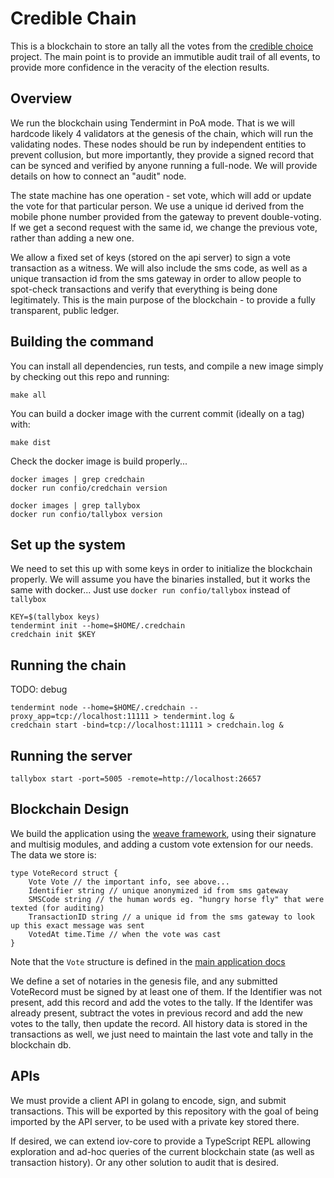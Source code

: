 # Credible Chain

This is a blockchain to store an tally all the votes from
the [credible choice](https://github.com/jpincas/credible-choice) project.
The main point is to provide an immutible audit trail of all events,
to provide more confidence in the veracity of the election results.

## Overview

We run the blockchain using Tendermint in PoA mode. That is we will hardcode
likely 4 validators at the genesis of the chain, which will run the validating nodes.
These nodes should be run by independent entities to prevent collusion, but more
importantly, they provide a signed record that can be synced and verified by anyone
running a full-node. We will provide details on how to connect an "audit" node.

The state machine has one operation - set vote, which will add or update the vote
for that particular person. We use a unique id derived from the mobile phone number
provided from the gateway to prevent double-voting. If we get a second request with
the same id, we change the previous vote, rather than adding a new one.

We allow a fixed set of keys (stored on the api server) to sign a vote transaction
as a witness. We will also include the sms code, as well as a unique transaction id
from the sms gateway in order to allow people to spot-check transactions and verify
that everything is being done legitimately. This is the main purpose of the blockchain -
to provide a fully transparent, public ledger.

## Building the command

You can install all dependencies, run tests, and compile a new image simply by checking out this repo and running:

`make all`

You can build a docker image with the current commit (ideally on a tag) with:

`make dist`

Check the docker image is build properly...

```shell
docker images | grep credchain
docker run confio/credchain version

docker images | grep tallybox
docker run confio/tallybox version
```

## Set up the system

We need to set this up with some keys in order to initialize the blockchain properly.
We will assume you have the binaries installed, but it works the same with docker...
Just use `docker run confio/tallybox` instead of `tallybox`

```shell
KEY=$(tallybox keys)
tendermint init --home=$HOME/.credchain
credchain init $KEY
```

## Running the chain

TODO: debug
```shell
tendermint node --home=$HOME/.credchain --proxy_app=tcp://localhost:11111 > tendermint.log &
credchain start -bind=tcp://localhost:11111 > credchain.log & 
```

## Running the server

```shell
tallybox start -port=5005 -remote=http://localhost:26657
```

## Blockchain Design

We build the application using the [weave framework](github.com/iov-one/weave),
using their signature and multisig modules, and adding a custom vote extension
for our needs. The data we store is:

```golang
type VoteRecord struct {
    Vote Vote // the important info, see above...
    Identifier string // unique anonymized id from sms gateway
    SMSCode string // the human words eg. "hungry horse fly" that were texted (for auditing)
    TransactionID string // a unique id from the sms gateway to look up this exact message was sent
    VotedAt time.Time // when the vote was cast  
}
```

Note that the `Vote` structure is defined in the [main application docs](https://github.com/jpincas/credible-choice/blob/master/README.md#message-design--sms-format)

We define a set of notaries in the genesis file, and any submitted VoteRecord must be signed by at least one of them.
If the Identifier was not present, add this record and add the votes to the tally.
If the Identifer was already present, subtract the votes in previous record and add the new votes to the tally, then update the record.
All history data is stored in the transactions as well, we just need to maintain the last vote and tally in the blockchain db.

## APIs

We must provide a client API in golang to encode, sign, and submit transactions. This will be exported by this
repository with the goal of being imported by the API server, to be used with a private key stored there.

If desired, we can extend iov-core to provide a TypeScript REPL allowing exploration and ad-hoc queries of
the current blockchain state (as well as transaction history). Or any other solution to audit that is desired.
